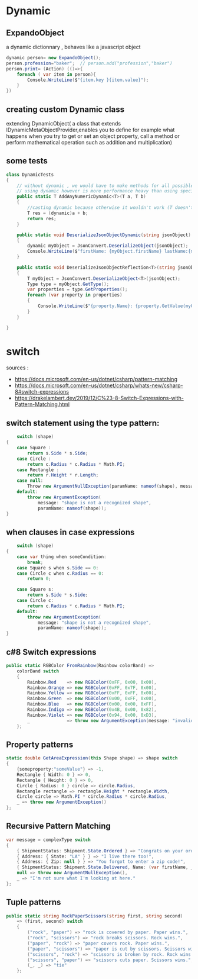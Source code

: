 # Dynamic

## ExpandoObject

a dynamic dictionnary , behaves like a javascript object

```c#
dynamic person= new ExpandoObject();
person.profession="baker";  // person.add("profession","baker")
person.print= (Action) (()=>{
    foreach ( var item in person){
        Console.WriteLine($"{item.key }{item.value}");
    }
})
```

## creating custom Dynamic class

extending DynamicObject( a class that extends IDynamicMetaObjectProvider,enables you to define for example what happens when you try to get or set an object property, call a method or perform mathematical operation such as addition and multiplication)

## some tests

```c#
class DynamicTests
{
    // without dynamic , we would have to make methods for all possible value types (int , float ,decimal etc)
    // using dynamic however is more performance heavy than using specific types
    public static T AddAnyNumericDynamic<T>(T a, T b)
    {
        //casting dynamic because otherwise it wouldn't work (T doesn't know what to do with the plus Operand)
        T res = (dynamic)a + b;
        return res;
    }

    public static void DeserializeJsonObjectDynamic(string jsonObject)
    {
        dynamic myObject = JsonConvert.DeserializeObject(jsonObject);
        Console.WriteLine($"firstName: {myObject.firstName} lastName:{myObject.lastName}");
    }

    public static void DeserializeJsonObjectReflection<T>(string jsonObject)
    {
        T myObject = JsonConvert.DeserializeObject<T>(jsonObject);
        Type type = myObject.GetType();
        var properties = type.GetProperties();
        foreach (var property in properties)
        {
            Console.WriteLine($"{property.Name}: {property.GetValue(myObject)} ");
        }
    }

}
```

# switch

sources :

- https://docs.microsoft.com/en-us/dotnet/csharp/pattern-matching
- https://docs.microsoft.com/en-us/dotnet/csharp/whats-new/csharp-8#switch-expressions
- https://drakelambert.dev/2019/12/C%23-8-Switch-Expressions-with-Pattern-Matching.html

## switch statement using the type pattern:

```c#
    switch (shape)
{
    case Square :
        return s.Side * s.Side;
    case Circle :
        return c.Radius * c.Radius * Math.PI;
    case Rectangle :
        return r.Height * r.Length;
    case null:
        Throw new ArgumentNullException(paramName: nameof(shape), message: "Shape must not be null");
    default:
        throw new ArgumentException(
            message: "shape is not a recognized shape",
            paramName: nameof(shape));
}
```

## when clauses in case expressions

```c#
    switch (shape)
{
    case var thing when someCondition:
        break;
    case Square s when s.Side == 0:
    case Circle c when c.Radius == 0:
        return 0;

    case Square s:
        return s.Side * s.Side;
    case Circle c:
        return c.Radius * c.Radius * Math.PI;
    default:
        throw new ArgumentException(
            message: "shape is not a recognized shape",
            paramName: nameof(shape));
}
```

## c#8 Switch expressions

```c#
public static RGBColor FromRainbow(Rainbow colorBand) =>
    colorBand switch
    {
        Rainbow.Red    => new RGBColor(0xFF, 0x00, 0x00),
        Rainbow.Orange => new RGBColor(0xFF, 0x7F, 0x00),
        Rainbow.Yellow => new RGBColor(0xFF, 0xFF, 0x00),
        Rainbow.Green  => new RGBColor(0x00, 0xFF, 0x00),
        Rainbow.Blue   => new RGBColor(0x00, 0x00, 0xFF),
        Rainbow.Indigo => new RGBColor(0x4B, 0x00, 0x82),
        Rainbow.Violet => new RGBColor(0x94, 0x00, 0xD3),
        _              => throw new ArgumentException(message: "invalid enum value", paramName: nameof(colorBand)),
    };
```

## Property patterns

```c#
static double GetAreaExpression(this Shape shape) => shape switch
{
    {someproperty:"someValue"} => -1,
    Rectangle { Width: 0 } => 0,
    Rectangle { Height: 0 } => 0,
    Circle { Radius: 0 } circle => circle.Radius,
    Rectangle rectangle => rectangle.Height * rectangle.Width,
    Circle circle => Math.PI * circle.Radius * circle.Radius,
    _ => throw new ArgumentException()
};
```

## Recursive Pattern Matching

```c#
var message = complexType switch
{
    { ShipmentStatus: Shipment.State.Ordered } => "Congrats on your order!",
    { Address: { State: "LA" } } => "I live there too!",
    { Address: { Zip: null } } => "You forgot to enter a zip code!",
    { ShipmentStatus: Shipment.State.Delivered, Name: (var firstName, _) } => $"Enjoy your package {firstName}!",
    null => throw new ArgumentNullException(),
    _ => "I'm not sure what I'm looking at here."
};
```

## Tuple patterns

```c#
public static string RockPaperScissors(string first, string second)
    => (first, second) switch
    {
        ("rock", "paper") => "rock is covered by paper. Paper wins.",
        ("rock", "scissors") => "rock breaks scissors. Rock wins.",
        ("paper", "rock") => "paper covers rock. Paper wins.",
        ("paper", "scissors") => "paper is cut by scissors. Scissors wins.",
        ("scissors", "rock") => "scissors is broken by rock. Rock wins.",
        ("scissors", "paper") => "scissors cuts paper. Scissors wins.",
        (_, _) => "tie"
    };
```
